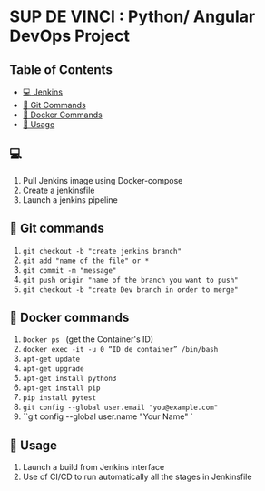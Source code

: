 # SUP DE VINCI : Python/ Angular DevOps Project 


## Table of Contents
- [:computer: Jenkins]()
- [:raised_hands: Git Commands]()
- [:raised_hands: Docker Commands]()
- [:rocket: Usage]()



## :computer:

1. Pull Jenkins image using Docker-compose
2. Create a jenkinsfile
3. Launch a jenkins pipeline

## :raised_hands: Git commands 

1. `git checkout -b "create jenkins branch"  `
2. `git add "name of the file" or *`
3. `git commit -m "message"  `
4. `git push origin "name of the branch you want to push" `
5. `git checkout -b "create Dev branch in order to merge" `

## :raised_hands: Docker commands 

1. `Docker ps ` (get the Container's ID)
2. `docker exec -it -u 0 “ID de container” /bin/bash `
3. `apt-get update`
4. `apt-get upgrade `
5. `apt-get install python3 `
6. `apt-get install pip`
7. `pip install pytest`
8. ` git config --global user.email "you@example.com" `
9. ``git config --global user.name "Your Name" `


## :rocket: Usage

1. Launch a build from Jenkins interface 
2. Use of CI/CD to run automatically all the stages in Jenkinsfile 



